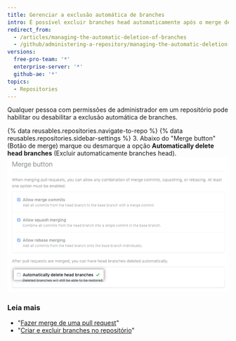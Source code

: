 ```yaml
---
title: Gerenciar a exclusão automática de branches
intro: É possível excluir branches head automaticamente após o merge de pull requests no repositório.
redirect_from:
  - /articles/managing-the-automatic-deletion-of-branches
  - /github/administering-a-repository/managing-the-automatic-deletion-of-branches
versions:
  free-pro-team: '*'
  enterprise-server: '*'
  github-ae: '*'
topics:
  - Repositories
---
```

Qualquer pessoa com permissões de administrador em um repositório pode habilitar ou desabilitar a exclusão automática de branches.

{% data reusables.repositories.navigate-to-repo %}
{% data reusables.repositories.sidebar-settings %}
3. Abaixo do "Merge button" (Botão de merge) marque ou desmarque a opção **Automatically delete head branches** (Excluir automaticamente branches head). ![Caixa de seleção para habilitar ou desabilitar a exclusão automática de branches](/assets/images/help/repository/automatically-delete-branches.png)

### Leia mais
- "[Fazer merge de uma pull request](/articles/merging-a-pull-request)"
- "[Criar e excluir branches no repositório](/articles/creating-and-deleting-branches-within-your-repository)"
